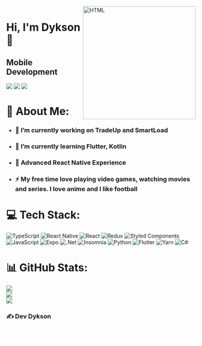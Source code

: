 <img align="right" alt="HTML" height="300" width="300" src="https://user-images.githubusercontent.com/44515719/221062890-fb93006b-cc86-46d1-b312-6eaa29ca968c.png"> 

# Hi, I'm Dykson 👋

## Mobile Development 
<div>
<a href="https://instagram.com/dyksvm" target="_blank"><img src="https://img.shields.io/badge/-Instagram-%23E4405F?style=for-the-badge&logo=instagram&logoColor=white" target="_blank"></a>
<a href = "mailto:dykson.santos@gmail.com"><img src="https://img.shields.io/badge/Gmail-D14836?style=for-the-badge&logo=gmail&logoColor=white" target="_blank"></a>
<a href="https://www.linkedin.com/in/dykson-santos" target="_blank"><img src="https://img.shields.io/badge/-LinkedIn-%230077B5?style=for-the-badge&logo=linkedin&logoColor=white" target="_blank"></a>   
</div>

# 💫 About Me:
- ### 🔭 I’m currently working on TradeUp and SmartLoad
- ### 🌱 I’m currently learning Flutter, Kotlin
- ### 💪 Advanced React Native Experience
- ### ⚡ My free time love playing video games, watching movies and series. I love anime and I like football



# 💻 Tech Stack:
![TypeScript](https://img.shields.io/badge/typescript-%23007ACC.svg?style=for-the-badge&logo=typescript&logoColor=white) ![React Native](https://img.shields.io/badge/react_native-%2320232a.svg?style=for-the-badge&logo=react&logoColor=%2361DAFB) ![React](https://img.shields.io/badge/react-%2320232a.svg?style=for-the-badge&logo=react&logoColor=%2361DAFB) ![Redux](https://img.shields.io/badge/redux-%23593d88.svg?style=for-the-badge&logo=redux&logoColor=white) ![Styled Components](https://img.shields.io/badge/styled--components-DB7093?style=for-the-badge&logo=styled-components&logoColor=white) ![JavaScript](https://img.shields.io/badge/javascript-%23323330.svg?style=for-the-badge&logo=javascript&logoColor=%23F7DF1E) ![Expo](https://img.shields.io/badge/expo-1C1E24?style=for-the-badge&logo=expo&logoColor=#D04A37) ![.Net](https://img.shields.io/badge/.NET-5C2D91?style=for-the-badge&logo=.net&logoColor=white) ![Insomnia](https://img.shields.io/badge/Insomnia-black?style=for-the-badge&logo=insomnia&logoColor=5849BE) ![Python](https://img.shields.io/badge/python-3670A0?style=for-the-badge&logo=python&logoColor=ffdd54) ![Flutter](https://img.shields.io/badge/Flutter-%2302569B.svg?style=for-the-badge&logo=Flutter&logoColor=white) ![Yarn](https://img.shields.io/badge/yarn-%232C8EBB.svg?style=for-the-badge&logo=yarn&logoColor=white)
![C#](https://img.shields.io/badge/c%23-%23239120.svg?style=for-the-badge&logo=c-sharp&logoColor=white) 

# 📊 GitHub Stats:
![](https://github-readme-stats.vercel.app/api?username=Dyksonn&theme=github_dark&hide_border=false&include_all_commits=true&count_private=true)<br/>
![](https://github-readme-streak-stats.herokuapp.com/?user=Dyksonn&theme=github-dark-blue&hide_border=false)<br/>
![](https://github-readme-stats.vercel.app/api/top-langs/?username=Dyksonn&theme=github_dark&hide_border=false&include_all_commits=true&count_private=true&layout=compact)

### ✍️ Dev Dykson
<div>
  <span style="color: white;">"If I have nine hours to cut down a tree, I'll spend eight hours sharpening my axe..."</span>
</div>


<!-- Proudly created with GPRM ( https://gprm.itsvg.in ) -->
